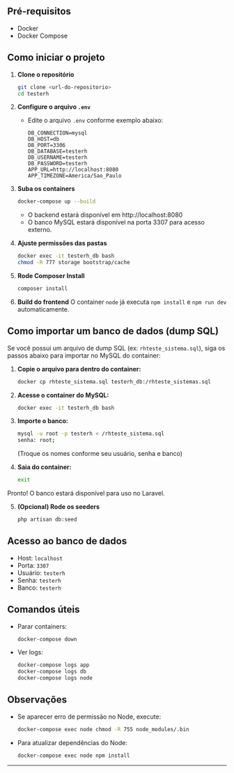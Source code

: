 
## Pré-requisitos
- Docker
- Docker Compose

## Como iniciar o projeto

1. **Clone o repositório**
   ```bash
   git clone <url-do-repositorio>
   cd testerh
   ```

2. **Configure o arquivo `.env`**
   - Edite o arquivo `.env` conforme exemplo abaixo:
     ```env
     DB_CONNECTION=mysql
     DB_HOST=db
     DB_PORT=3306
     DB_DATABASE=testerh
     DB_USERNAME=testerh
     DB_PASSWORD=testerh
     APP_URL=http://localhost:8080
     APP_TIMEZONE=America/Sao_Paulo
     ```

3. **Suba os containers**
   ```bash
   docker-compose up --build
   ```
   - O backend estará disponível em http://localhost:8080
   - O banco MySQL estará disponível na porta 3307 para acesso externo.

4. **Ajuste permissões das pastas**
   ```bash
   docker exec -it testerh_db bash
   chmod -R 777 storage bootstrap/cache
   ```

5. **Rode Composer Install**
   ```bash
   composer install
   ```

6. **Build do frontend**
   O container `node` já executa `npm install` e `npm run dev` automaticamente.

## Como importar um banco de dados (dump SQL)

Se você possui um arquivo de dump SQL (ex: `rhteste_sistema.sql`), siga os passos abaixo para importar no MySQL do container:

1. **Copie o arquivo para dentro do container:**
   ```bash
   docker cp rhteste_sistema.sql testerh_db:/rhteste_sistemas.sql
   ```

2. **Acesse o container do MySQL:**
   ```bash
   docker exec -it testerh_db bash
   ```

3. **Importe o banco:**
   ```bash
   mysql -u root -p testerh < /rhteste_sistema.sql
   senha: root;
   ```
   (Troque os nomes conforme seu usuário, senha e banco)

4. **Saia do container:**
   ```bash
   exit
   ```

Pronto! O banco estará disponível para uso no Laravel.

5. **(Opcional) Rode os seeders**
   ```bash
   php artisan db:seed
   ```




## Acesso ao banco de dados
- Host: `localhost`
- Porta: `3307`
- Usuário: `testerh`
- Senha: `testerh`
- Banco: `testerh`

## Comandos úteis
- Parar containers:
  ```bash
  docker-compose down
  ```
- Ver logs:
  ```bash
  docker-compose logs app
  docker-compose logs db
  docker-compose logs node
  ```

## Observações
- Se aparecer erro de permissão no Node, execute:
  ```bash
  docker-compose exec node chmod -R 755 node_modules/.bin
  ```
- Para atualizar dependências do Node:
  ```bash
  docker-compose exec node npm install
  ```

---
